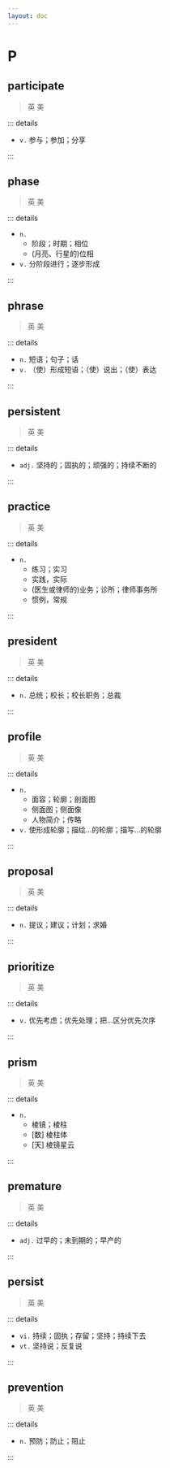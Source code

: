 ```yaml
---
layout: doc
---
```


# P

## participate
> 英 <Phonetic word="participate" lang="en-GB" phonetic="/pəˈtɪsɪpeɪt/"/>
> 美 <Phonetic word="participate" lang="en-US" phonetic="/pəˈtɪsɪpeɪt/"/>

::: details

- `v.` 参与；参加；分享

:::

## phase
> 英 <Phonetic word="phase" lang="en-GB" phonetic="/feɪz/"/>
> 美 <Phonetic word="phase" lang="en-US" phonetic="/feɪz/"/>

::: details

- `n.` 
    * 阶段；时期；相位
    * (月亮、行星的)位相
- `v.` 分阶段进行；逐步形成

:::

## phrase
> 英 <Phonetic word="phrase" lang="en-GB" phonetic="/'fræz/"/>
> 美 <Phonetic word="phrase" lang="en-US" phonetic="/'fræz/"/>

::: details

- `n.` 短语；句子；话
- `v.` （使）形成短语；（使）说出；（使）表达

:::

## persistent
> 英 <Phonetic word="persistent" lang="en-GB" phonetic="/pəˈsɪstənt/"/>
> 美 <Phonetic word="persistent" lang="en-US" phonetic="/pəˈsɪstənt/"/>

::: details

- `adj.` 坚持的；固执的；顽强的；持续不断的

:::


## practice
> 英 <Phonetic word="practice" lang="en-GB" phonetic="/ˈpræktɪs/"/>
> 美 <Phonetic word="practice" lang="en-US" phonetic="/ˈpræktɪs/"/>

::: details

- `n.` 
    * 练习；实习
    * 实践，实际
    * (医生或律师的)业务；诊所；律师事务所
    * 惯例，常规

:::

## president
> 英 <Phonetic word="president" lang="en-GB" phonetic="/ˈprezɪdənt/"/>
> 美 <Phonetic word="president" lang="en-US" phonetic="/ˈprezɪdənt/"/>

::: details

- `n.` 总统；校长；校长职务；总裁

:::

## profile
> 英 <Phonetic word="profile" lang="en-GB" phonetic="/'prəʊfɪl/"/>
> 美 <Phonetic word="profile" lang="en-US" phonetic="/'prəʊfɪl/"/>

::: details

- `n.` 
    * 面容；轮廓；剖面图
    * 侧面图；侧面像
    * 人物简介；传略
- `v.` 使形成轮廓；描绘…的轮廓；描写…的轮廓

:::

## proposal
> 英 <Phonetic word="proposal" lang="en-GB" phonetic="/prə'pəʊsəl/"/>
> 美 <Phonetic word="proposal" lang="en-US" phonetic="/prə'pɑːsəl/"/>

::: details

- `n.` 提议；建议；计划；求婚

:::

## prioritize
> 英 <Phonetic word="prioritize" lang="en-GB" phonetic="/prai'ɔritaiz/"/>
> 美 <Phonetic word="prioritize" lang="en-US" phonetic="/praɪ'ɔrətaɪz/"/>

::: details

- `v.` 优先考虑；优先处理；把…区分优先次序

:::

## prism
> 英 <Phonetic word="prism" lang="en-GB" phonetic="/'prɪz(ə)m/"/>
> 美 <Phonetic word="prism" lang="en-US" phonetic="/'prɪzəm/"/>

::: details

- `n.` 
    * 棱镜；棱柱
    * [数] 棱柱体
    * [天] 棱镜星云

:::

## premature
> 英 <Phonetic word="premature" lang="en-GB" phonetic="/ˈpremətʃə(r)/"/>
> 美 <Phonetic word="premature" lang="en-US" phonetic="/ˌpriːməˈtʃʊr/"/>

::: details

- `adj.` 过早的；未到期的；早产的

:::

## persist
> 英 <Phonetic word="persist" lang="en-GB" phonetic="/pə'sɪst/"/>
> 美 <Phonetic word="persist" lang="en-US" phonetic="/pə'sɪst/"/>

::: details

- `vi.` 持续；固执；存留；坚持；持续下去
- `vt.` 坚持说；反复说

:::

## prevention
> 英 <Phonetic word="prevention" lang="en-GB" phonetic="/prɪ'venʃn/"/>
> 美 <Phonetic word="prevention" lang="en-US" phonetic="/prɪ'venʃn/"/>

::: details

- `n.` 预防；防止；阻止

:::